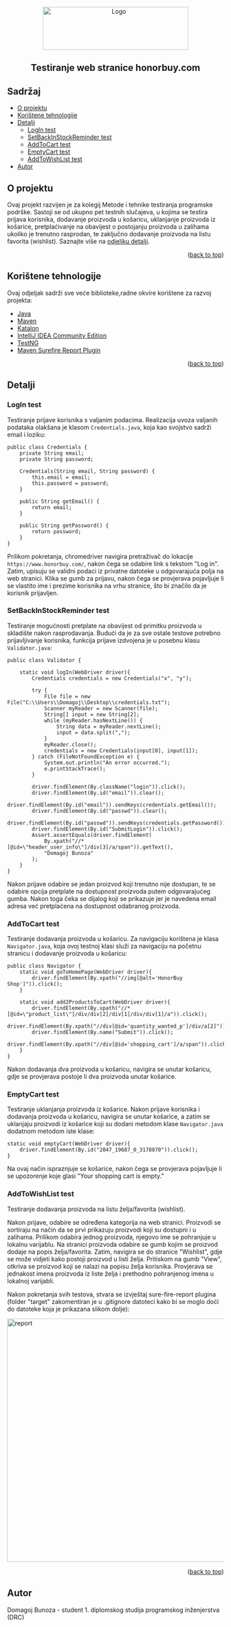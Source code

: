 <div id="top"></div>

<!--  LOGO -->
<br />
<div align="center">
  <a href="https://www.honorbuy.com/">
    <img src="/images/logo.jpg" alt="Logo" width="338" height="100">
  </a>
  <h2 align="center">Testiranje web stranice honorbuy.com</h2>
</div>

<!-- Sadržaj -->
  <h2>Sadržaj</h2>
  <ul>
    <li><a href="#o-projektu">O projektu</a></li>
    <li><a href="#korištene-tehnologije">Korištene tehnologije</a></li>
    <li><a href="#detalji">Detalji</a>
      <ul>
        <li><a href="#LogIn-test">LogIn test</a></li>
        <li><a href="#SetBackInStockReminder-test">SetBackInStockReminder test</a></li>
        <li><a href="#addToCart-test">AddToCart test</a></li>
        <li><a href="#EmptyCart-test">EmptyCart test</a></li>
        <li><a href="#AddToWishList-test">AddToWishList test</a></li>
      </ul>
    </li>
    <li><a href="#autor">Autor</a></li>
  </ul>

<!-- O projektu -->
## O projektu

Ovaj projekt razvijen je za kolegij Metode i tehnike testiranja programske podrške. 
Sastoji se od ukupno pet testnih slučajeva, u kojima se testira prijava korisnika, dodavanje proizvoda u košaricu, uklanjanje proizvoda iz košarice, pretplaćivanje 
na obavijest o postojanju proizvoda u zalihama ukoliko je trenutno rasprodan, te zaključno dodavanje proizvoda na listu favorita (wishlist). 
Saznajte više na [odjeljku detalji](#detalji).

<p align="right">(<a href="#top">back to top</a>)</p>

## Korištene tehnologije

Ovaj odjeljak sadrži sve veće biblioteke,radne okvire korištene za razvoj projekta:

* [Java](https://www.java.com/en/)
* [Maven](https://maven.apache.org/)
* [Katalon](https://www.katalon.com/resources-center/blog/katalon-automation-recorder/)
* [IntelliJ IDEA Community Edition](https://www.jetbrains.com/idea/)
* [TestNG](https://testng.org/doc/)
* [Maven Surefire Report Plugin](https://maven.apache.org/surefire/maven-surefire-report-plugin/)

<p align="right">(<a href="#top">back to top</a>)</p>

<!-- Detalji -->
## Detalji

### LogIn test
Testiranje prijave korisnika s valjanim podacima. Realizacija uvoza valjanih podataka olakšana je klasom `Credentials.java`, koja kao svojstvo sadrži email i loziku:

    public class Credentials {
        private String email;
        private String password;

        Credentials(String email, String password) {
            this.email = email;
            this.password = password;
        }

        public String getEmail() {
            return email;
        }

        public String getPassword() {
            return password;
        }
    }
    
Prilikom pokretanja, chromedriver navigira pretraživač do lokacije `https://www.honorbuy.com/`, nakon čega se odabire link 
s tekstom "Log in". Zatim, upisuju se validni podaci iz privatne datoteke u odgovarajuća polja na web stranici. Klika se gumb za 
prijavu, nakon čega se provjerava pojavljuje li se vlastito ime i prezime korisnika na vrhu stranice, što bi značilo da je korisnik 
prijavljen.
  
### SetBackInStockReminder test
Testiranje mogućnosti pretplate na obavijest od primitku proizvoda u skladište nakon rasprodavanja.
Budući da je za sve ostale testove potrebno prijavljivanje korisnika, funkcija prijave izdvojena je u posebnu klasu `Validator.java`:
    
    public class Validator {

        static void logIn(WebDriver driver){
            Credentials credentials = new Credentials("x", "y");

            try {
                File file = new File("C:\\Users\\Domagoj\\Desktop\\credentials.txt");
                Scanner myReader = new Scanner(file);
                String[] input = new String[2];
                while (myReader.hasNextLine()) {
                    String data = myReader.nextLine();
                    input = data.split(",");
                }
                myReader.close();
                credentials = new Credentials(input[0], input[1]);
            } catch (FileNotFoundException e) {
                System.out.println("An error occurred.");
                e.printStackTrace();
            }

            driver.findElement(By.className("login")).click();
            driver.findElement(By.id("email")).clear();
            driver.findElement(By.id("email")).sendKeys(credentials.getEmail());
            driver.findElement(By.id("passwd")).clear();
            driver.findElement(By.id("passwd")).sendKeys(credentials.getPassword());
            driver.findElement(By.id("SubmitLogin")).click();
            Assert.assertEquals(driver.findElement(
                By.xpath("//*[@id=\"header_user_info\"]/div[3]/a/span")).getText(),
                "Domagoj Bunoza"
            );
        }
    }

Nakon prijave odabire se jedan proizvod koji trenutno nije dostupan, te se odabire opcija pretplate na dostupnost proizvoda putem odgovarajućeg gumba. Nakon toga 
čeka se dijalog koji se prikazuje jer je navedena email adresa već pretplaćena na dostupnost odabranog proizvoda.

### AddToCart test
Testiranje dodavanja proizvoda u košaricu. Za navigaciju korištena je klasa `Navigator.java`, koja ovoj testnoj klasi služi za 
navigaciju na početnu stranicu i dodavanje proizvoda u košaricu:


    public class Navigator {
        static void goToHomePage(WebDriver driver){
            driver.findElement(By.xpath("//img[@alt='HonorBuy Shop']")).click();
        }

        static void add2ProductsToCart(WebDriver driver){
            driver.findElement(By.xpath("//*[@id=\"product_list\"]/div/div[2]/div[1]/div/div[1]/a")).click();
            driver.findElement(By.xpath("//div[@id='quantity_wanted_p']/div/a[2]")).click();
            driver.findElement(By.name("Submit")).click();
            driver.findElement(By.xpath("//div[@id='shopping_cart']/a/span")).click();
        }
    }

Nakon dodavanja dva proizvoda u košaricu, navigira se unutar košaricu, gdje se provjerava postoje li dva proizvoda unutar košarice.


### EmptyCart test
Testiranje uklanjanja proizvoda iz košarice. 
Nakon prijave korisnika i dodavanja proizvoda u košaricu, navigira se unutar košarice, a zatim se uklanjaju proizvodi iz košarice koji su 
dodani metodom klase `Navigator.java` dodatnom metodom iste klase:

    static void emptyCart(WebDriver driver){
        driver.findElement(By.id("2047_19687_0_3178870")).click();
    }

Na ovaj način ispraznjuje se košarice, nakon čega se provjerava pojavljuje li se upozorenje koje glasi "Your shopping cart is empty."


### AddToWishList test
Testiranje dodavanja proizvoda na listu želja/favorita (wishlist).

Nakon prijave, odabire se određena kategorija na web stranici. Proizvodi se sortiraju na način da se prvi prikazuju proizvodi koji su dostupni i u zalihama.
Prilikom odabira jednog proizvoda, njegovo ime se pohranjuje u lokalnu varijablu. Na stranici proizvoda odabire se gumb kojim se proizvod dodaje na popis želja/favorita.
Zatim, navigira se do stranice "Wishlist", gdje se može vidjeti kako postoji proizvod u listi želja. Pritiskom na gumb "View", otkriva se proizvod koji se nalazi
na popisu želja korisnika. Provjerava se jednakost imena proizvoda iz liste želja i prethodno pohranjenog imena u lokalnoj varijabli.

Nakon pokretanja svih testova, stvara se izvještaj sure-fire-report plugina (folder "target" zakomentiran je u .gitignore datoteci kako bi se moglo doći do datoteke koja je prikazana slikom dolje):

<a href="target/surefire-reports/index.html">
    <img src="/images/sure-fire-report.png" alt="report" width="1142" height="565">
  </a>

<p align="right">(<a href="#top">back to top</a>)</p>

<!-- Autor -->
## Autor

Domagoj Bunoza - student 1. diplomskog studija programskog inženjerstva (DRC)


